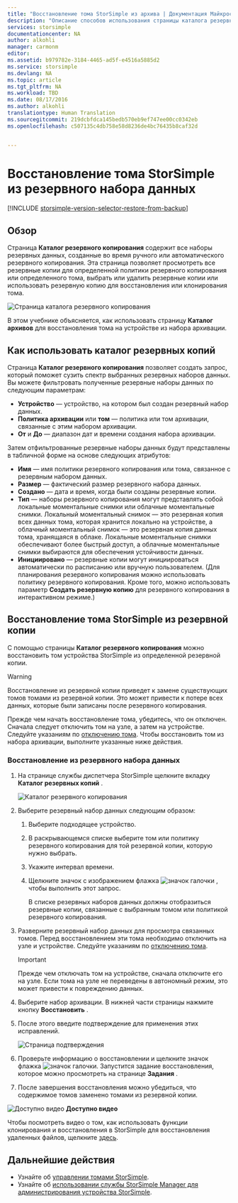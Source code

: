 ```yaml
---
title: "Восстановление тома StorSimple из архива | Документация Майкрософт"
description: "Описание способов использования страницы каталога резервного копирования службы диспетчера StorSimple для восстановления тома StorSimple из резервного набора данных."
services: storsimple
documentationcenter: NA
author: alkohli
manager: carmonm
editor: 
ms.assetid: b979782e-3184-4465-ad5f-e4516a5885d2
ms.service: storsimple
ms.devlang: NA
ms.topic: article
ms.tgt_pltfrm: NA
ms.workload: TBD
ms.date: 08/17/2016
ms.author: alkohli
translationtype: Human Translation
ms.sourcegitcommit: 219dcbfdca145bedb570eb9ef747ee00cc0342eb
ms.openlocfilehash: c507135c4db758e58d8236de4bc76435b8caf32d


---
```

# <a name="restore-a-storsimple-volume-from-a-backup-set"></a>Восстановление тома StorSimple из резервного набора данных
[!INCLUDE [storsimple-version-selector-restore-from-backup](../../includes/storsimple-version-selector-restore-from-backup.md)]

## <a name="overview"></a>Обзор
Страница **Каталог резервного копирования** содержит все наборы резервных данных, созданные во время ручного или автоматического резервного копирования. Эта страница позволяет просмотреть все резервные копии для определенной политики резервного копирования или определенного тома, выбрать или удалить резервные копии или использовать резервную копию для восстановления или клонирования тома.

 ![Страница каталога резервного копирования](./media/storsimple-restore-from-backup-set/HCS_BackupCatalog.png)

В этом учебнике объясняется, как использовать страницу **Каталог архивов** для восстановления тома на устройстве из набора архивации.

## <a name="how-to-use-the-backup-catalog"></a>Как использовать каталог резервных копий
Страница **Каталог резервного копирования** позволяет создать запрос, который поможет сузить спектр выбранных резервных наборов данных. Вы можете фильтровать полученные резервные наборы данных по следующим параметрам:

* **Устройство** — устройство, на котором был создан резервный набор данных.
* **Политика архивации** или **том** — политика или том архивации, связанные с этим набором архивации.
* **От** и **До** — диапазон дат и времени создания набора архивации.

Затем отфильтрованные резервные наборы данных будут представлены в табличной форме на основе следующих атрибутов:

* **Имя** — имя политики резервного копирования или тома, связанное с резервным набором данных.
* **Размер** — фактический размер резервного набора данных.
* **Создано** — дата и время, когда были созданы резервные копии. 
* **Тип** — наборы резервного копирования могут представлять собой локальные моментальные снимки или облачные моментальные снимки. Локальный моментальный снимок — это резервная копия всех данных тома, которая хранится локально на устройстве, а облачный моментальный снимок — это резервная копия данных тома, хранящаяся в облаке. Локальные моментальные снимки обеспечивают более быстрый доступ, а облачные моментальные снимки выбираются для обеспечения устойчивости данных.
* **Инициировано** — резервные копии могут инициироваться автоматически по расписанию или вручную пользователем. (Для планирования резервного копирования можно использовать политику резервного копирования. Кроме того, можно использовать параметр **Создать резервную копию** для резервного копирования в интерактивном режиме.)

## <a name="how-to-restore-your-storsimple-volume-from-a-backup"></a>Восстановление тома StorSimple из резервной копии
С помощью страницы **Каталог резервного копирования** можно восстановить том устройства StorSimple из определенной резервной копии. 

> [!WARNING]
> Восстановление из резервной копии приведет к замене существующих томов томами из резервной копии. Это может привести к потере всех данных, которые были записаны после резервного копирования.
> 
> 

Прежде чем начать восстановление тома, убедитесь, что он отключен. Сначала следует отключить том на узле, а затем на устройстве. Следуйте указаниям по [отключению тома](storsimple-manage-volumes.md#take-a-volume-offline). Чтобы восстановить том из набора архивации, выполните указанные ниже действия.

### <a name="to-restore-from-a-backup-set"></a>Восстановление из резервного набора данных
1. На странице службы диспетчера StorSimple щелкните вкладку **Каталог резервных копий** .
   
    ![Каталог резервного копирования](./media/storsimple-restore-from-backup-set/HCS_Restore.png)
2. Выберите резервный набор данных следующим образом:
   
   1. Выберите подходящее устройство.
   2. В раскрывающемся списке выберите том или политику резервного копирования для той резервной копии, которую нужно выбрать.
   3. Укажите интервал времени.
   4. Щелкните значок с изображением флажка  ![значок галочки](./media/storsimple-restore-from-backup-set/HCS_CheckIcon.png) , чтобы выполнить этот запрос.
      
      В списке резервных наборов данных должны отобразиться резервные копии, связанные с выбранным томом или политикой резервного копирования.
3. Разверните резервный набор данных для просмотра связанных томов. Перед восстановлением эти тома необходимо отключить на узле и устройстве. Следуйте указаниям по [отключению тома](storsimple-manage-volumes.md#take-a-volume-offline).
   
   > [!IMPORTANT]
   > Прежде чем отключать том на устройстве, сначала отключите его на узле. Если тома на узле не переведены в автономный режим, это может привести к повреждению данных.
   > 
   > 
4. Выберите набор архивации. В нижней части страницы нажмите кнопку **Восстановить** .
5. После этого введите подтверждение для применения этих исправлений. 
   
    ![Страница подтверждения](./media/storsimple-restore-from-backup-set/HCS_ConfirmRestore.png)
6. Проверьте информацию о восстановлении и щелкните значок флажка ![значок галочки](./media/storsimple-restore-from-backup-set/HCS_CheckIcon.png). Запустится задание восстановления, которое можно просмотреть на странице **Задания** . 
7. После завершения восстановления можно убедиться, что содержимое томов заменено томами из резервной копии.

![Доступно видео](./media/storsimple-restore-from-backup-set/Video_icon.png) **Доступно видео**

Чтобы посмотреть видео о том, как использовать функции клонирования и восстановления в StorSimple для восстановления удаленных файлов, щелкните [здесь](https://azure.microsoft.com/documentation/videos/storsimple-recover-deleted-files-with-storsimple/).

## <a name="next-steps"></a>Дальнейшие действия
* Узнайте об [управлении томами StorSimple](storsimple-manage-volumes.md).
* Узнайте об [использовании службы StorSimple Manager для администрирования устройства StorSimple](storsimple-manager-service-administration.md).




<!--HONumber=Nov16_HO3-->


